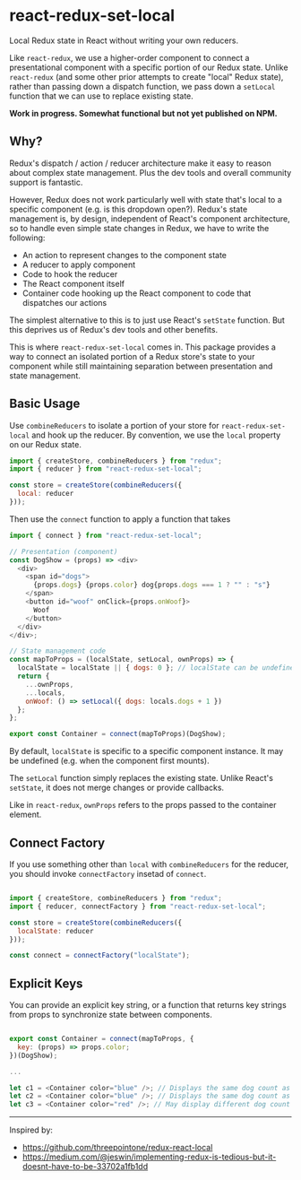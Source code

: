 react-redux-set-local
=====================
Local Redux state in React without writing your own reducers.

Like `react-redux`, we use a higher-order component to connect a
presentational component with a specific portion of our Redux state.
Unlike `react-redux` (and some other prior attempts to create "local"
Redux state), rather than passing down a dispatch function, we pass down
a `setLocal` function that we can use to replace existing state.

**Work in progress. Somewhat functional but not yet published on NPM.**

Why?
----
Redux's dispatch / action / reducer architecture make it easy to reason
about complex state management. Plus the dev tools and overall community
support is fantastic.

However, Redux does not work particularly well with state that's local to a
specific component (e.g. is this dropdown open?). Redux's state management is,
by design, independent of React's component architecture, so to handle even
simple state changes in Redux, we have to write the following:

- An action to represent changes to the component state
- A reducer to apply component
- Code to hook the reducer
- The React component itself
- Container code hooking up the React component to code that dispatches
  our actions

The simplest alternative to this is to just use React's `setState`
function. But this deprives us of Redux's dev tools and other benefits.

This is where `react-redux-set-local` comes in. This package provides a
way to connect an isolated portion of a Redux store's state to your component
while still maintaining separation between presentation and state management.


Basic Usage
-----------

Use `combineReducers` to isolate a portion of your store for
`react-redux-set-local` and hook up the reducer.  By convention, we use the
`local` property on our Redux state.

```js
import { createStore, combineReducers } from "redux";
import { reducer } from "react-redux-set-local";

const store = createStore(combineReducers({
  local: reducer
}));
```

Then use the `connect` function to apply a function that takes

```js
import { connect } from "react-redux-set-local";

// Presentation (component)
const DogShow = (props) => <div>
  <div>
    <span id="dogs">
      {props.dogs} {props.color} dog{props.dogs === 1 ? "" : "s"}
    </span>
    <button id="woof" onClick={props.onWoof}>
      Woof
    </button>
  </div>
</div>;

// State management code
const mapToProps = (localState, setLocal, ownProps) => {
  localState = localState || { dogs: 0 }; // localState can be undefined
  return {
    ...ownProps,
    ...locals,
    onWoof: () => setLocal({ dogs: locals.dogs + 1 })
  };
};

export const Container = connect(mapToProps)(DogShow);
```

By default, `localState` is specific to a specific component instance. It may
be undefined (e.g. when the component first mounts).

The `setLocal` function simply replaces the existing state. Unlike React's
`setState`, it does not merge changes or provide callbacks.

Like in `react-redux`, `ownProps` refers to the props passed to the container
element.


Connect Factory
---------------
If you use something other than `local` with `combineReducers` for the reducer,
you should invoke `connectFactory` insetad of `connect`.

```js

import { createStore, combineReducers } from "redux";
import { reducer, connectFactory } from "react-redux-set-local";

const store = createStore(combineReducers({
  localState: reducer
}));

const connect = connectFactory("localState");
```

Explicit Keys
-------------
You can provide an explicit key string, or a function that returns key strings
from props to synchronize state between components.

```js

export const Container = connect(mapToProps, {
  key: (props) => props.color;
})(DogShow);

...

let c1 = <Container color="blue" />; // Displays the same dog count as c2
let c2 = <Container color="blue" />; // Displays the same dog count as c1
let c3 = <Container color="red" />; // May display different dog count

```

----

Inspired by:
* https://github.com/threepointone/redux-react-local
* https://medium.com/@jeswin/implementing-redux-is-tedious-but-it-doesnt-have-to-be-33702a1fb1dd